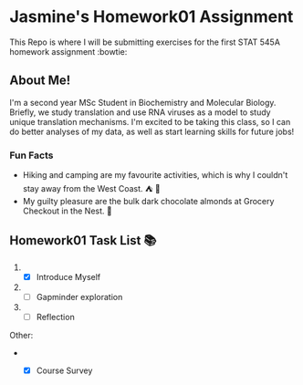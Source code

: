 
# Jasmine's Homework01 Assignment
This Repo is where I will be submitting exercises for the first STAT 545A homework assignment :bowtie:


## About Me!
I'm a second year MSc Student in Biochemistry and Molecular Biology. Briefly, we study translation and use RNA viruses as a model to study unique translation mechanisms. I'm excited to be taking this class, so I can do better analyses of my data, as well as start learning skills for future jobs! 

### Fun Facts
* Hiking and camping are my favourite activities, which is why I couldn't stay away from the West Coast. :tent: :evergreen_tree:
* My guilty pleasure are the bulk dark chocolate almonds at Grocery Checkout in the Nest. :chocolate_bar:

### 

## Homework01 Task List :books:
1. -[x] Introduce Myself
2. -[ ] Gapminder exploration
3. -[ ] Reflection

Other: 
* - [x] Course Survey

